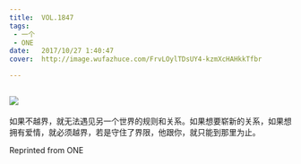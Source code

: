 ```yaml
---
title:	VOL.1847
tags:
 - 一个
 - ONE
date:	2017/10/27 1:40:47
cover:	http://image.wufazhuce.com/FrvLOylTDsUY4-kzmXcHAHkkTfbr

---
```

![](http://image.wufazhuce.com/FrvLOylTDsUY4-kzmXcHAHkkTfbr)
---

如果不越界，就无法遇见另一个世界的规则和关系。如果想要崭新的关系，如果想拥有爱情，就必须越界，若是守住了界限，他跟你，就只能到那里为止。
 
Reprinted from ONE
